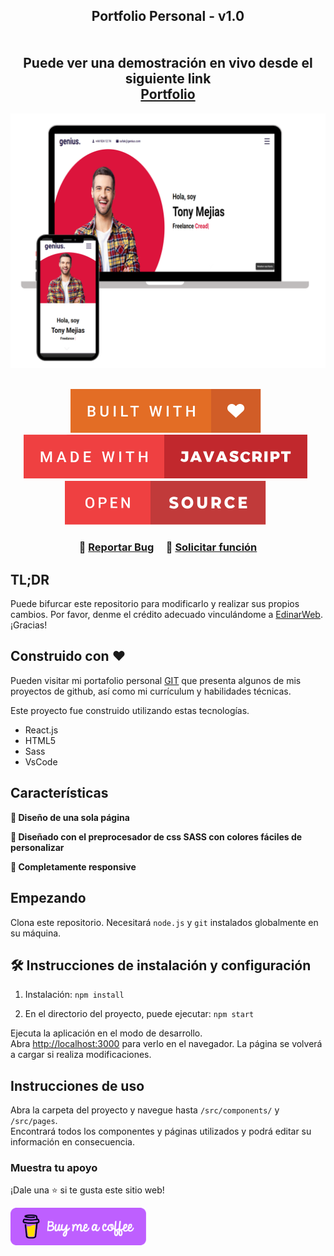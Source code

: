 <h2 align="center">
  Portfolio Personal - v1.0<br/>
  <br/><br/>
  Puede ver una demostración en vivo desde el siguiente link<br/>
  <a href="https://edinarweb-portfolio.netlify.app/" target="_blank">Portfolio</a>
</h2>
<div align="center">
  <img alt="Demo" src="https://github.com/EdinarWeb/Portfolio/blob/main/public/images/readme-img1.png" />
</div>

<br/>


<div align="center">

[![edinarweb](https://github.com/EdinarWeb/Portfolio/blob/main/public/images/badges/built-with-love.svg)](https://github.com/EdinarWeb/Portfolio/) &nbsp;
[![edinarweb](https://github.com/EdinarWeb/Portfolio/blob/main/public/images/badges/made-with-javascript.svg)](https://github.com/EdinarWeb/) &nbsp;
[![edinarweb](https://github.com/EdinarWeb/Portfolio/blob/main/public/images/badges/open-source.svg)](https://github.com/EdinarWeb/Portfolio/) &nbsp;

</div>

<h3 align="center">
    🔹
    <a href="https://github.com/EdinarWeb/Portfolio/issues">Reportar Bug</a> &nbsp; &nbsp;
    🔹
    <a href="https://github.com/EdinarWeb/Portfolio/issues">Solicitar función</a>
</h3>

## TL;DR

Puede bifurcar este repositorio para modificarlo y realizar sus propios cambios. Por favor, denme el crédito adecuado vinculándome a [EdinarWeb](https://github.com/EdinarWeb/). ¡Gracias!

## Construido con ❤️

Pueden visitar mi portafolio personal <a href="https://github.com/EdinarWeb/Portfolio/" target="_blank">GIT</a> que presenta algunos de mis proyectos de github, así como mi currículum y habilidades técnicas.<br/>

Este proyecto fue construido utilizando estas tecnologías.

- React.js
- HTML5
- Sass
- VsCode

## Características

**📖 Diseño de una sola página**

**🎨 Diseñado con el preprocesador de css SASS con colores fáciles de personalizar**

**📱 Completamente responsive**

## Empezando

Clona este repositorio. Necesitará `node.js` y `git` instalados globalmente en su máquina.

## 🛠 Instrucciones de instalación y configuración

1. Instalación: `npm install`

2. En el directorio del proyecto, puede ejecutar: `npm start`

Ejecuta la aplicación en el modo de desarrollo.\
Abra [http://localhost:3000](http://localhost:3000) para verlo en el navegador.
La página se volverá a cargar si realiza modificaciones.

## Instrucciones de uso

Abra la carpeta del proyecto y navegue hasta `/src/components/` y `/src/pages`. <br/>
Encontrará todos los componentes y páginas utilizados y podrá editar su información en consecuencia.

### Muestra tu apoyo

¡Dale una ⭐ si te gusta este sitio web!

<a href="https://www.buymeacoffee.com/edinarweb" target="_blank"><img src="https://github.com/EdinarWeb/Portfolio/blob/main/public/images/badges/default-violet.png" alt="Buy Me A Coffee" height= "60px" width= "217px" ></a>
